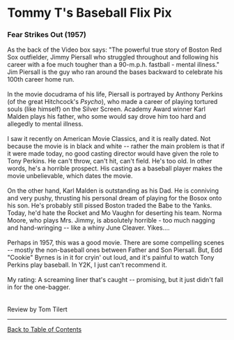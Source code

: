 <HTML>

<HEAD>
<LINK rel="stylesheet" type="text/css" href="../bi_styles.css" title="Baseball Ink Styles">
<TITLE>Baseball Ink - Vol. 1, No. 1 - Tommy T's Baseball Flix Pix</TITLE>
<META NAME="ROBOTS" CONTENT="NOINDEX, NOFOLLOW">
</HEAD>

<BODY>
<H1>Tommy T's Baseball Flix Pix </H1>
<H3>Fear Strikes Out  (1957)</H3>
As the back of the Video box says: "The powerful true story of Boston Red 
Sox outfielder, Jimmy Piersall who struggled throughout and following his 
career with a foe much tougher than a 90-m.p.h. fastball - mental illness." 
Jim Piersall is the guy who ran around the bases backward to celebrate his 
100th career home run.<BR>
<BR>
In the movie docudrama of his life, Piersall is portrayed by Anthony Perkins 
(of the great Hitchcock's <i>Psycho</i>), who made a career of playing tortured souls (like 
himself) on the Silver Screen. Academy Award winner Karl Malden plays his father, who some would 
say drove him too hard and allegedly to mental illness.<BR>
<BR>
I saw it recently on American Movie Classics, and it is really dated. Not 
because the movie is in black and white -- rather the main problem is that 
if it were made today, no good casting director would have given the role to 
Tony Perkins. He can't throw, can't hit, can't field. He's too old. In 
other words, he's a horrible prospect. His casting as a baseball player 
makes the movie unbelievable, which dates the movie.<BR>
<BR>
On the other hand, Karl Malden is outstanding as his Dad. He is conniving 
and very pushy, thrusting his personal dream of playing for the Bosox onto 
his son. He's probably still pissed Boston traded the Babe to the Yanks. 
Today, he'd hate the Rocket and Mo Vaughn for deserting his team. Norma 
Moore, who plays Mrs. Jimmy, is absolutely horrible - too much nagging and 
hand-wringing -- like a whiny June Cleaver. Yikes....<BR>
<BR>
Perhaps in 1957, this was a good movie. There are some compelling scenes -- 
mostly the non-baseball ones between Father and Son Piersall. But, Edd "Cookie" Byrnes 
is in it for cryin' out loud, and it's painful to watch Tony Perkins play baseball. In Y2K, I 
just can't recommend it.<BR>
<BR>
My rating: A screaming liner that's caught -- promising, but it just 
didn't fall in for the one-bagger.<BR>
<BR>
<BR>
Review by Tom Tilert
<HR>
<A HREF="bi_vol_1_no_1_home.html" CLASS="BaseballInk" TARGET="fraViewFrame">Back to Table of Contents</A><BR>
</BODY>

</HTML>
